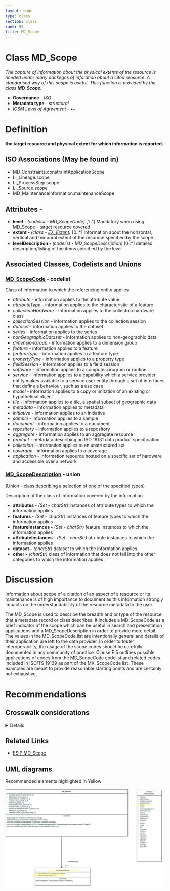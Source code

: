 ```yaml
---
layout: page
type: class
section: class
rank: 50
title: MD_Scope
---
```


#  Class MD_Scope

*The capture of information about the physical extents of the resource is needed under many packeges of inforation about a cited reosurce.  A standarised way of this scope is useful.  This function is provided by the class **MD_Scope**.*

- **Governance** -  *ISO*
- **Metadata type -** *structural*
- *ICSM Level of Agreement* - ⭑⭑

# Definition

**the target resource and physical extent for which information is reported.**

## ISO Associations (May be found in)
- MD_Constraints.constraintApplicationScope
- LI_Lineage.scope
- LI_ProcessStep.scope
- LI_Source.scope
- MD_MaintenanceInformation.maintenanceScope

## Attributes -
- **level -** *(codelist - MD_ScopeCode)* [1..1] Mandatory when using MD_Scope - target resource covered
- **extent -** *(class - [EX_Extent](./ResourceExtent))* [0..\*] Information about the horizontal, vertical and temporal extent of the resource specified by the scope
- **levelDescription -** *(codelist - MD_ScopeDescription)* [0..\*] detailed description/listing of the items specified by the level

## Associated Classes, Codelists and Unions
### [MD_ScopeCode](http://wiki.esipfed.org/index.php/ISO_19115-3_Codelists#MD_ScopeCode) - codelist
Class of information to which the referencing entity applies
- *attribute* - information applies to the attribute value
- *attributeType* -   information applies to the characteristic of a feature
- *collectionHardware* - information applies to the collection hardware class
- *collectionSession* - information applies to the collection session
- *dataset* - information applies to the dataset
- *series* - information applies to the series
- *nonGeographicDataset* - information applies to non-geographic data
- *dimensionGroup* - information applies to a dimension group
- *feature* - information applies to a feature
- *featureType* - information applies to a feature type
- *propertyType* - information applies to a property type
- *fieldSession* - information applies to a field session
- *software* - information applies to a computer program or routine
- *service* - information applies to a capability which a service provider entity makes available to a service user entity through a set of interfaces that define a behaviour, such as a use case
- *model* - information applies to a copy or imitation of an existing or hypothetical object
- *tile* - information applies to a tile, a spatial subset of geographic data
- *metadata* - information applies to metadata
- *initiative* - information applies to an initiative
- *sample* - information applies to a sample
- *document* - information applies to a document
- *repository* - information applies to a repository
- *aggregate* - information applies to an aggregate resource
- *product* - metadata describing an ISO 19131 data product specification
- *collection* - information applies to an unstructured set
- *coverage* - information applies to a coverage
- *application* - information resource hosted on a specific set of hardware and accessible over a network

### [MD_ScopeDescription](http://wiki.esipfed.org/index.php/MD_ScopeDescription) - union
(Union - class describing a selection of one of the specified types) 

Description of the class of information covered by the information
- **attributes -** *(Set - charStr)* instances of attribute types to which the information applies
- **features -** *(Set - charStr)* instances of feature types to which the information applies
- **featureInstances -** *(Set - charStr)* feature instances to which the information applies
- **attributeInstances -** *(Set - charStr)* attribute instances to which the information applies
- **dataset -** *(charStr)* dataset to which the information applies
- **other -** *(charStr)* class of information that does not fall into the other categories to which the information applies

# Discussion
Information about scope of a citation of an aspect of a resource or its maintenance is of high importance to document as this information strongly impacts on the understandabillity of the resource metadata to the user. 

The MD_Scope is used to describe the breadth and or type of the resource that a metadata record or class describes. It includes a MD_ScopeCode as a brief indicator of the scope which can be useful in search and presentation applications and a MD_ScopeDescription in order to provide more detail. The values in the MD_ScopeCode list are intentionally general and details of their application are left to the data provider. In order to foster interoperability, the usage of the scope codes should be carefully documented in any community of practice. Clause E.5 outlines possible applications of codes from the MD_ScopeCode codelist and related codes included in ISO/TS 19139 as part of the MX_ScopeCode list. These examples are meant to provide reasonable starting points and are certainly not exhaustive.

# Recommendations
## Crosswalk considerations

<details>

### ISO19139
HierarchyLevel attributes were replaced by an MD_Scope class to improve the description of the scope of the metadata;

- `MD_Constraints.constraintApplicationScope` (New Element)
  - This new element was added in order to allow description of constraints on a resource that vary in space and/or time and/or level
- `DQ_DataQuality.scope` (replaced by) `LI_Lineage.scope`
  - This element allows the description of the type and/or extent of the lineage information. DQ_Data-Quality/scope was moved to ISO 19157
- `LI_Lineage.sourceExtent` (replaced by) `LI_Source.scope`
  - This new element was added in order to allow description of more details of the scope of a lineage section. This was required, in part, to replace the DQ_Scope from the DQ_DataQuality class that was moved from 19115 to the new data quality standard (ISO 19157).
- `LI_ProcessStep.scope` (New Element) 
  - This new element was added in order to allow description of the scope of a process step independently from the scope of the entire lineage section. This was required, in part, to replace the DQ_Scope from the DQ_DataQuality class that was moved from 19115 to the new data quality standard (ISO 19157).
- `MD_MaintenanceInformation.updateScope` and `MD_MaintenanceInformation.updateScopeDescription` (Replaced by) `MD_MaintenanceInformation.maintenanceScope`
  - These two roles were combined into maintenance-Scope: MD_Scope [0..\*] in order to allow specifying a scope that includes a spatial and temporal extent

</details>

## Related Links
- [ESIP MD_Scope](http://wiki.esipfed.org/index.php/MD_Scope)

## UML diagrams
Recommended elements highlighted in Yellow

![MD_Scope](../images/MD_Scope.png)
